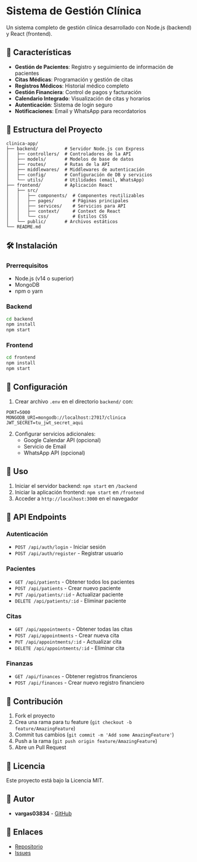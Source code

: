 # Sistema de Gestión Clínica

Un sistema completo de gestión clínica desarrollado con Node.js (backend) y React (frontend).

## 🚀 Características

- **Gestión de Pacientes**: Registro y seguimiento de información de pacientes
- **Citas Médicas**: Programación y gestión de citas
- **Registros Médicos**: Historial médico completo
- **Gestión Financiera**: Control de pagos y facturación
- **Calendario Integrado**: Visualización de citas y horarios
- **Autenticación**: Sistema de login seguro
- **Notificaciones**: Email y WhatsApp para recordatorios

## 📁 Estructura del Proyecto

```
clinica-app/
├── backend/          # Servidor Node.js con Express
│   ├── controllers/  # Controladores de la API
│   ├── models/       # Modelos de base de datos
│   ├── routes/       # Rutas de la API
│   ├── middlewares/  # Middlewares de autenticación
│   ├── config/       # Configuración de DB y servicios
│   └── utils/        # Utilidades (email, WhatsApp)
├── frontend/         # Aplicación React
│   ├── src/
│   │   ├── components/  # Componentes reutilizables
│   │   ├── pages/       # Páginas principales
│   │   ├── services/    # Servicios para API
│   │   ├── context/     # Context de React
│   │   └── css/         # Estilos CSS
│   └── public/       # Archivos estáticos
└── README.md
```

## 🛠️ Instalación

### Prerrequisitos
- Node.js (v14 o superior)
- MongoDB
- npm o yarn

### Backend
```bash
cd backend
npm install
npm start
```

### Frontend
```bash
cd frontend
npm install
npm start
```

## 🔧 Configuración

1. Crear archivo `.env` en el directorio `backend/` con:
```env
PORT=5000
MONGODB_URI=mongodb://localhost:27017/clinica
JWT_SECRET=tu_jwt_secret_aqui
```

2. Configurar servicios adicionales:
   - Google Calendar API (opcional)
   - Servicio de Email
   - WhatsApp API (opcional)

## 🚀 Uso

1. Iniciar el servidor backend: `npm start` en `/backend`
2. Iniciar la aplicación frontend: `npm start` en `/frontend`
3. Acceder a `http://localhost:3000` en el navegador

## 📝 API Endpoints

### Autenticación
- `POST /api/auth/login` - Iniciar sesión
- `POST /api/auth/register` - Registrar usuario

### Pacientes
- `GET /api/patients` - Obtener todos los pacientes
- `POST /api/patients` - Crear nuevo paciente
- `PUT /api/patients/:id` - Actualizar paciente
- `DELETE /api/patients/:id` - Eliminar paciente

### Citas
- `GET /api/appointments` - Obtener todas las citas
- `POST /api/appointments` - Crear nueva cita
- `PUT /api/appointments/:id` - Actualizar cita
- `DELETE /api/appointments/:id` - Eliminar cita

### Finanzas
- `GET /api/finances` - Obtener registros financieros
- `POST /api/finances` - Crear nuevo registro financiero

## 🤝 Contribución

1. Fork el proyecto
2. Crea una rama para tu feature (`git checkout -b feature/AmazingFeature`)
3. Commit tus cambios (`git commit -m 'Add some AmazingFeature'`)
4. Push a la rama (`git push origin feature/AmazingFeature`)
5. Abre un Pull Request

## 📄 Licencia

Este proyecto está bajo la Licencia MIT.

## 👥 Autor

- **vargas03834** - [GitHub](https://github.com/vargas03834)

## 🔗 Enlaces

- [Repositorio](https://github.com/vargas03834/clinica-app)
- [Issues](https://github.com/vargas03834/clinica-app/issues)
